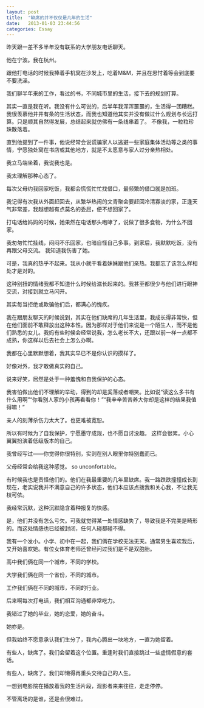 ```yaml
---
layout: post
title:  "缺席的并不仅仅是几年的生活"
date:   2013-01-03 23:44:56
categories: Essay
---
```

昨天跟一差不多半年没有联系的大学朋友电话聊天。
 
他在宁波。我在杭州。
 
跟他打电话的时候我捧着手机窝在沙发上，吃着M&M，并且在思忖着等会到底要不要洗澡。
 
我们聊半年来的工作，看过的书，不同城市里的生活，接下去的规划打算。
 
其实一直是我在听。我没有什么可说的，后半年我浑浑噩噩的，生活得一团糟糕。我很羡慕他井井有条的生活状态，而我也知道他其实并没有做过什么规划与长远打算。只是顺其自然得发展，总结起来就仿佛有一条线串着了。
不像我，一粒粒珍珠散落着。
 
直到他提到了一件事，他说经常会说谎骗家人以逃避一些家庭集体活动等之类的事情，宁愿独处窝在书店或其他地方，就是不太愿意与家人过分亲热相处。

我立马端坐着，我说我也是。
 
我太理解那种心态了。
 
每次父母约我回家吃饭，我都会慌慌忙忙找借口，最频繁的借口就是加班。

我记得有次我从外面赶回去，从繁华热闹的文青聚会要赶回冷清寡淡的家，正逢天气非常差，我越想越有点莫名的委屈，便不想回家了。

打电话给妈妈的时候，她果然在电话那头咆哮了，说做了很多食物，为什么不回家。

我匆匆忙忙挂线，闷闷不乐回家，也暗自怪自己多事。到家后，我默默吃饭，没有再跟父母交流。
我知道我伤害了她。

可是，我真的热乎不起来。我从小就干看着妹妹跟他们亲热。我都忘了该怎么样相处才是对的。

这种别扭的情绪我都不知道什么时候给滋长起来的。我甚至都很少与他们进行眼神交流，对接到就立马闪开。
 
其实每当拒绝或欺骗他们后，都满心的愧疚。
 
我在跟朋友聊天的时候说到，其实在他们缺席的几年生活里，我成长得非常快，但在他们面前不敢释放出这种本性。因为那样对于他们来说是一个陌生人，而不是他们熟悉的女儿。我妈有些时候会经常说我，怎么老长不大，还跟以前一样一点都不成熟，你这样以后去社会上怎么办啊。

我都在心里默默想着，我其实早已不是你认识的摸样了。

好像对外，我才敢做真实的自己。

说来好笑，居然是处于一种羞愧和自我保护的心态。
 
我害怕做出他们不理解的举动，得到的却是奚落或者嘲笑。比如说“读这么多书有什么用啊”“你看别人家的小孩再看看你！”“我辛辛苦苦养大你却是这样的结果我值得嘛！”

亲人的刻薄杀伤力太大了。也更难被宽恕。

所以有时候为了自我保护，宁愿墨守成规，也不愿自讨没趣。
这样会很累。小心翼翼扮演着低级版本的自己。

我曾经写过——你觉得你很特别，实则在别人眼里你特别蠢而已。

父母经常会给我这种感觉。
so unconfortable。
 
有时候我也是责怪他们的。他们在我最重要的几年里缺席。我一路跌跌撞撞成长到现在，老实说我并不满意自己的许多状态，他们本应该点拨我和关心我，不让我无枝可依。

我经常沉默，这种沉默隐含着种报复的快感。

是，他们并没有怎么亏欠。可我就觉得某一处情感缺失了，导致我是不完美是畸形的。而这处情感也已经被封闭，任何人碰都碰不得。

我有一个发小。小学、初中在一起，我们俩在学校无法无天。通常男生喜欢我后，又开始喜欢她。有位女体育老师还曾经问过我们是不是双胞胎。
 
高中我们俩在同一个城市，不同的学校。

大学我们俩在同一个省份，不同的城市。

工作我们俩在不同的城市，不同的行业。
 
后来啊每次打电话，我们相互沟通都非常吃力。

我错过了她的毕业，她的恋爱，她的奋斗。

她亦是。

但我始终不愿意承认我们生分了，我内心腾出一块地方，一直为她留着。
 
有些人，缺席了。我们会留着这个位置。重逢时我们直接跳过一些虚情假意的套话。

有些人，缺席了。我们却懒得再重头交待自己的人生。
 
一想到电影院在播放着我的生活片段，观影者来来往往，走走停停。

不管离场的是谁，还是会很难过。
